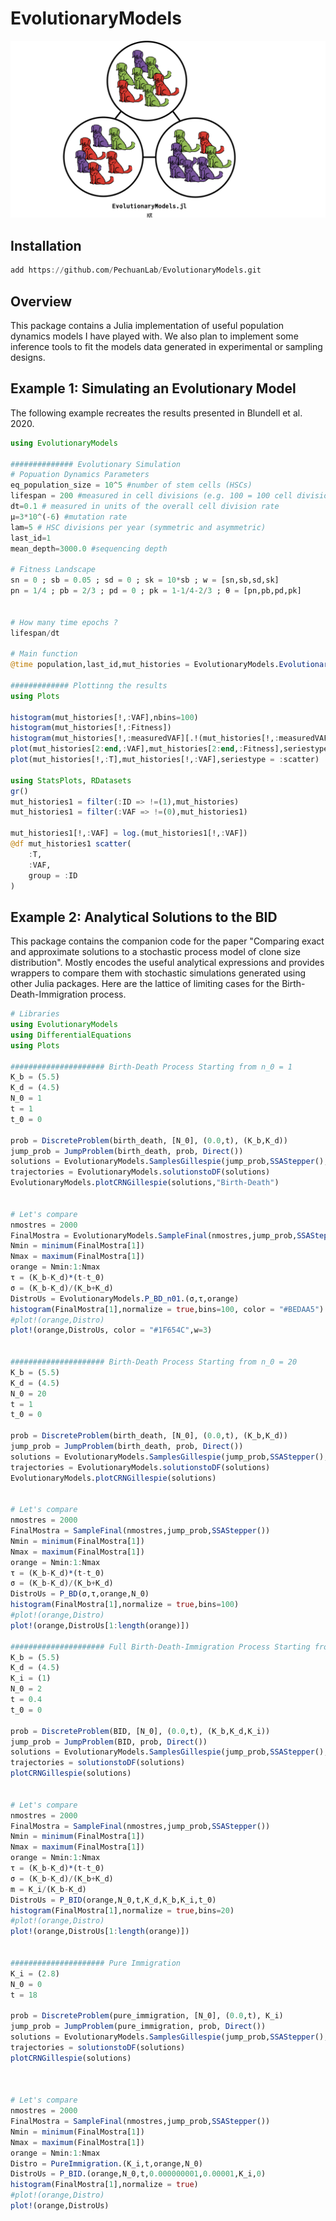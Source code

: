 # EvolutionaryModels

<p align="center">
  <img width="700"  src="https://github.com/PechuanLab/EvolutionaryModels/blob/main/harveys.png.001.png">
</p>


## Installation

```julia
add https://github.com/PechuanLab/EvolutionaryModels.git
```

## Overview

This package contains a Julia implementation of useful population dynamics models I have played with. We also plan to implement some inference tools to fit the models data generated in experimental or sampling designs. 

## Example 1: Simulating an Evolutionary Model

The following example recreates the results presented in Blundell et al. 2020.

```julia
using EvolutionaryModels

############## Evolutionary Simulation
# Popuation Dynamics Parameters
eq_population_size = 10^5 #number of stem cells (HSCs)
lifespan = 200 #measured in cell divisions (e.g. 100 = 100 cell divisions)
dt=0.1 # measured in units of the overall cell division rate
μ=3*10^(-6) #mutation rate
lam=5 # HSC divisions per year (symmetric and asymmetric)
last_id=1
mean_depth=3000.0 #sequencing depth

# Fitness Landscape
sn = 0 ; sb = 0.05 ; sd = 0 ; sk = 10*sb ; w = [sn,sb,sd,sk]
pn = 1/4 ; pb = 2/3 ; pd = 0 ; pk = 1-1/4-2/3 ; θ = [pn,pb,pd,pk]


# How many time epochs ?
lifespan/dt

# Main function
@time population,last_id,mut_histories = EvolutionaryModels.EvolutionaryDynamics(eq_population_size,dt,lifespan,μ,w,θ)

############# Plottinng the results
using Plots

histogram(mut_histories[!,:VAF],nbins=100)
histogram(mut_histories[!,:Fitness])
histogram(mut_histories[!,:measuredVAF][.!(mut_histories[!,:measuredVAF] .== 0)], nbins=100) 
plot(mut_histories[2:end,:VAF],mut_histories[2:end,:Fitness],seriestype = :scatter)
plot(mut_histories[!,:T],mut_histories[!,:VAF],seriestype = :scatter)

using StatsPlots, RDatasets
gr()
mut_histories1 = filter(:ID => !=(1),mut_histories)
mut_histories1 = filter(:VAF => !=(0),mut_histories1)

mut_histories1[!,:VAF] = log.(mut_histories1[!,:VAF])
@df mut_histories1 scatter(
    :T,
    :VAF,
    group = :ID
)

```

## Example 2: Analytical Solutions to the BID 

This package contains the companion code for the paper "Comparing exact and approximate solutions to a stochastic process model of clone size distribution". Mostly encodes the useful analytical expressions and provides wrappers to compare them with stochastic simulations generated using other Julia packages. Here are the lattice of limiting cases for the Birth-Death-Immigration process.

```julia
# Libraries
using EvolutionaryModels
using DifferentialEquations
using Plots

##################### Birth-Death Process Starting from n_0 = 1
K_b = (5.5)
K_d = (4.5)
N_0 = 1
t = 1
t_0 = 0

prob = DiscreteProblem(birth_death, [N_0], (0.0,t), (K_b,K_d))
jump_prob = JumpProblem(birth_death, prob, Direct())
solutions = EvolutionaryModels.SamplesGillespie(jump_prob,SSAStepper(),100)
trajectories = EvolutionaryModels.solutionstoDF(solutions)
EvolutionaryModels.plotCRNGillespie(solutions,"Birth-Death")


# Let's compare
nmostres = 2000
FinalMostra = EvolutionaryModels.SampleFinal(nmostres,jump_prob,SSAStepper(),1)
Nmin = minimum(FinalMostra[1])
Nmax = maximum(FinalMostra[1])
orange = Nmin:1:Nmax
τ = (K_b-K_d)*(t-t_0)
σ = (K_b-K_d)/(K_b+K_d)
DistroUs = EvolutionaryModels.P_BD_n01.(σ,τ,orange)
histogram(FinalMostra[1],normalize = true,bins=100, color = "#BEDAA5")
#plot!(orange,Distro)
plot!(orange,DistroUs, color = "#1F654C",w=3)


##################### Birth-Death Process Starting from n_0 = 20
K_b = (5.5)
K_d = (4.5)
N_0 = 20
t = 1
t_0 = 0

prob = DiscreteProblem(birth_death, [N_0], (0.0,t), (K_b,K_d))
jump_prob = JumpProblem(birth_death, prob, Direct())
solutions = EvolutionaryModels.SamplesGillespie(jump_prob,SSAStepper(),100)
trajectories = EvolutionaryModels.solutionstoDF(solutions)
EvolutionaryModels.plotCRNGillespie(solutions)


# Let's compare
nmostres = 2000
FinalMostra = SampleFinal(nmostres,jump_prob,SSAStepper())
Nmin = minimum(FinalMostra[1])
Nmax = maximum(FinalMostra[1])
orange = Nmin:1:Nmax
τ = (K_b-K_d)*(t-t_0)
σ = (K_b-K_d)/(K_b+K_d)
DistroUs = P_BD(σ,τ,orange,N_0)
histogram(FinalMostra[1],normalize = true,bins=100)
#plot!(orange,Distro)
plot!(orange,DistroUs[1:length(orange)])

##################### Full Birth-Death-Immigration Process Starting from n_0 = 2
K_b = (5.5)
K_d = (4.5)
K_i = (1)
N_0 = 2
t = 0.4
t_0 = 0

prob = DiscreteProblem(BID, [N_0], (0.0,t), (K_b,K_d,K_i))
jump_prob = JumpProblem(BID, prob, Direct())
solutions = EvolutionaryModels.SamplesGillespie(jump_prob,SSAStepper(),100)
trajectories = solutionstoDF(solutions)
plotCRNGillespie(solutions)


# Let's compare
nmostres = 2000
FinalMostra = SampleFinal(nmostres,jump_prob,SSAStepper())
Nmin = minimum(FinalMostra[1])
Nmax = maximum(FinalMostra[1])
orange = Nmin:1:Nmax
τ = (K_b-K_d)*(t-t_0)
σ = (K_b-K_d)/(K_b+K_d)
m = K_i/(K_b-K_d)
DistroUs = P_BID(orange,N_0,t,K_d,K_b,K_i,t_0)
histogram(FinalMostra[1],normalize = true,bins=20)
#plot!(orange,Distro)
plot!(orange,DistroUs[1:length(orange)])


##################### Pure Immigration
K_i = (2.8)
N_0 = 0
t = 18

prob = DiscreteProblem(pure_immigration, [N_0], (0.0,t), K_i)
jump_prob = JumpProblem(pure_immigration, prob, Direct())
solutions = EvolutionaryModels.SamplesGillespie(jump_prob,SSAStepper(),100)
trajectories = solutionstoDF(solutions)
plotCRNGillespie(solutions)



# Let's compare
nmostres = 2000
FinalMostra = SampleFinal(nmostres,jump_prob,SSAStepper())
Nmin = minimum(FinalMostra[1])
Nmax = maximum(FinalMostra[1])
orange = Nmin:1:Nmax
Distro = PureImmigration.(K_i,t,orange,N_0)
DistroUs = P_BID.(orange,N_0,t,0.000000001,0.00001,K_i,0)
histogram(FinalMostra[1],normalize = true)
#plot!(orange,Distro)
plot!(orange,DistroUs)


```

